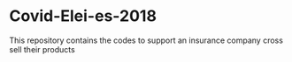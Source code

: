 # Covid-Elei-es-2018
This repository contains the codes to support an insurance company cross sell their products
